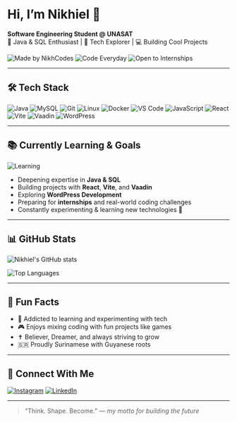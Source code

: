 # Hi, I’m Nikhiel 👋  
**Software Engineering Student @ UNASAT**  
🚀 Java & SQL Enthusiast | 🧠 Tech Explorer | 💻 Building Cool Projects  

![Made by NikhCodes](https://img.shields.io/badge/Made%20by-NikhCodes-purple?style=for-the-badge&logo=github)
![Code Everyday](https://img.shields.io/badge/Code-Everyday-8A2BE2?style=for-the-badge&logo=visualstudiocode)
![Open to Internships](https://img.shields.io/badge/Open%20to-Internships-brightgreen?style=for-the-badge&logo=linkedin)

---

## 🛠️ Tech Stack

![Java](https://img.shields.io/badge/Java-ED8B00?style=for-the-badge&logo=java&logoColor=white)
![MySQL](https://img.shields.io/badge/MySQL-4479A1?style=for-the-badge&logo=mysql&logoColor=white)
![Git](https://img.shields.io/badge/Git-F05032?style=for-the-badge&logo=git&logoColor=white)
![Linux](https://img.shields.io/badge/Linux-FCC624?style=for-the-badge&logo=linux&logoColor=black)
![Docker](https://img.shields.io/badge/Docker-2496ED?style=for-the-badge&logo=docker&logoColor=white)
![VS Code](https://img.shields.io/badge/VS_Code-007ACC?style=for-the-badge&logo=visual-studio-code&logoColor=white)
![JavaScript](https://img.shields.io/badge/JavaScript-F7DF1E?style=for-the-badge&logo=javascript&logoColor=black)
![React](https://img.shields.io/badge/React-61DAFB?style=for-the-badge&logo=react&logoColor=black)
![Vite](https://img.shields.io/badge/Vite-646CFF?style=for-the-badge&logo=vite&logoColor=white)
![Vaadin](https://img.shields.io/badge/Vaadin-22BCE5?style=for-the-badge&logo=vaadin&logoColor=white)
![WordPress](https://img.shields.io/badge/WordPress-21759B?style=for-the-badge&logo=wordpress&logoColor=white)

---

## 📚 Currently Learning & Goals

![Learning](https://img.shields.io/badge/-Currently%20Learning%20&%20Goals-darkblue?style=for-the-badge)

- Deepening expertise in **Java & SQL**  
- Building projects with **React**, **Vite**, and **Vaadin**  
- Exploring **WordPress Development**  
- Preparing for **internships** and real-world coding challenges  
- Constantly experimenting & learning new technologies 🚀

---

## 📊 GitHub Stats

![Nikhiel's GitHub stats](https://github-readme-stats.vercel.app/api?username=NikhCodes&show_icons=true&theme=dark&border_radius=10&border_color=purple)

![Top Languages](https://github-readme-stats.vercel.app/api/top-langs/?username=NikhCodes&layout=compact&theme=dark&border_radius=10&border_color=purple)

---

## 🌱 Fun Facts

- 🧠 Addicted to learning and experimenting with tech  
- 🎮 Enjoys mixing coding with fun projects like games  
- ✝️ Believer, Dreamer, and always striving to grow  
- 🇸🇷 Proudly Surinamese with Guyanese roots  

---

## 🤝 Connect With Me

[![Instagram](https://img.shields.io/badge/@Nikh_Codes-Instagram-E4405F?style=for-the-badge&logo=instagram&logoColor=white)](https://instagram.com/Nikh_Codes)
[![LinkedIn](https://img.shields.io/badge/Nikhiel_Lingard-LinkedIn-0A66C2?style=for-the-badge&logo=linkedin&logoColor=white)](https://linkedin.com/in/nikhiel-lingard)

---

> “Think. Shape. Become.” — *my motto for building the future*

